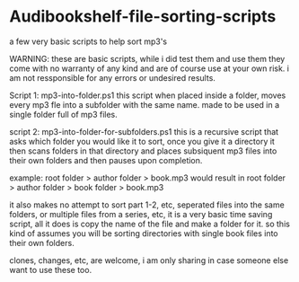 # Audibookshelf-file-sorting-scripts
a few very basic scripts to help sort mp3's

WARNING: these are basic scripts, while i did test them and use them they come with no warranty of any kind and are of course use at your own risk. i am not ressponsible for any errors or undesired results. 

Script 1: mp3-into-folder.ps1 
this script when placed inside a folder, moves every mp3 fle into a subfolder with the same name. made to be used in a single folder full of mp3 files. 

script 2: mp3-into-folder-for-subfolders.ps1
this is a recursive script that asks which folder you would like it to sort, once you give it a directory it then scans folders in that directory and places subsiquent mp3 files into their own folders and then pauses upon completion. 

example:
root folder > author folder > book.mp3
would result in
root folder > author folder > book folder > book.mp3

it also makes no attempt to sort part 1-2, etc, seperated files into the same folders, or multiple files from a series, etc, it is a very basic time saving script, all it does is copy the name of the file and make a folder for it. so this kind of assumes you will be sorting directories with single book files into their own folders. 

clones, changes, etc, are welcome, i am only sharing in case someone else want to use these too. 
